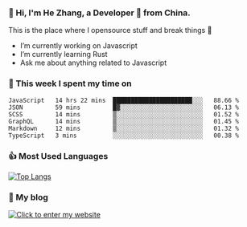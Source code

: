 ### 👋 Hi, I'm He Zhang, a Developer 🚀 from China.

This is the place where I opensource stuff and break things :rofl:

- I’m currently working on Javascript
- I’m currently learning Rust
- Ask me about anything related to Javascript

### 💪 This week I spent my time on 
<!--START_SECTION:waka-->

```text
JavaScript   14 hrs 22 mins  ██████████████████████░░░   88.66 %
JSON         59 mins         █▓░░░░░░░░░░░░░░░░░░░░░░░   06.13 %
SCSS         14 mins         ▒░░░░░░░░░░░░░░░░░░░░░░░░   01.52 %
GraphQL      14 mins         ▒░░░░░░░░░░░░░░░░░░░░░░░░   01.45 %
Markdown     12 mins         ▒░░░░░░░░░░░░░░░░░░░░░░░░   01.32 %
TypeScript   3 mins          ░░░░░░░░░░░░░░░░░░░░░░░░░   00.38 %
```

<!--END_SECTION:waka-->

### 👍 Most Used Languages
[![Top Langs](https://github-readme-stats.vercel.app/api/top-langs/?username=zhanghecool&layout=compact)](https://zhanghe.cool)

### 🌈 My blog 
[![Click to enter my website](https://cdn.jsdelivr.net/gh/zhanghecool/assets/images/gif/zhanghecools.gif)](https://zhanghe.cool)
